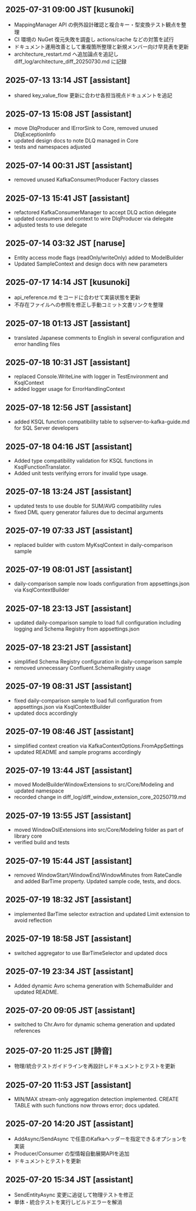 ## 2025-07-31 09:00 JST [kusunoki]
- MappingManager API の例外設計確認と複合キー・型変換テスト観点を整理
- CI 環境の NuGet 復元失敗を調査し actions/cache などの対策を試行
- ドキュメント運用改善として重複箇所整理と新規メンバー向け早見表を更新
- architecture_restart.md へ追加論点を追記し diff_log/architecture_diff_20250730.md に記録
## 2025-07-13 13:14 JST [assistant]
- shared key_value_flow 更新に合わせ各担当視点ドキュメントを追記

## 2025-07-13 15:08 JST [assistant]
- move DlqProducer and IErrorSink to Core, removed unused DlqExceptionInfo
- updated design docs to note DLQ managed in Core
- tests and namespaces adjusted


## 2025-07-14 00:31 JST [assistant]
- removed unused KafkaConsumer/Producer Factory classes

## 2025-07-13 15:41 JST [assistant]
- refactored KafkaConsumerManager to accept DLQ action delegate
- updated consumers and context to wire DlqProducer via delegate
- adjusted tests to use delegate
## 2025-07-14 03:32 JST [naruse]
- Entity access mode flags (readOnly/writeOnly) added to ModelBuilder
- Updated SampleContext and design docs with new parameters
## 2025-07-17 14:14 JST [kusunoki]
- api_reference.md をコードに合わせて実装状態を更新
- 不存在ファイルへの参照を修正し手動コミット文書リンクを整理
## 2025-07-18 01:13 JST [assistant]
- translated Japanese comments to English in several configuration and error handling files
## 2025-07-18 10:31 JST [assistant]
- replaced Console.WriteLine with logger in TestEnvironment and KsqlContext
- added logger usage for ErrorHandlingContext

## 2025-07-18 12:56 JST [assistant]
- added KSQL function compatibility table to sqlserver-to-kafka-guide.md for SQL Server developers
## 2025-07-18 04:16 JST [assistant]
- Added type compatibility validation for KSQL functions in KsqlFunctionTranslator.
- Added unit tests verifying errors for invalid type usage.
## 2025-07-18 13:24 JST [assistant]
- updated tests to use double for SUM/AVG compatibility rules
- fixed DML query generator failures due to decimal arguments
## 2025-07-19 07:33 JST [assistant]
- replaced builder with custom MyKsqlContext in daily-comparison sample
## 2025-07-19 08:01 JST [assistant]
- daily-comparison sample now loads configuration from appsettings.json via KsqlContextBuilder

## 2025-07-18 23:13 JST [assistant]
- updated daily-comparison sample to load full configuration including logging and Schema Registry from appsettings.json
## 2025-07-18 23:21 JST [assistant]
- simplified Schema Registry configuration in daily-comparison sample
- removed unnecessary Confluent.SchemaRegistry usage

## 2025-07-19 08:31 JST [assistant]
- fixed daily-comparison sample to load full configuration from appsettings.json via KsqlContextBuilder
- updated docs accordingly
## 2025-07-19 08:46 JST [assistant]
- simplified context creation via KafkaContextOptions.FromAppSettings
- updated README and sample programs accordingly
## 2025-07-19 13:44 JST [assistant]
- moved ModelBuilderWindowExtensions to src/Core/Modeling and updated namespace
- recorded change in diff_log/diff_window_extension_core_20250719.md


## 2025-07-19 13:55 JST [assistant]
- moved WindowDslExtensions into src/Core/Modeling folder as part of library core
- verified build and tests
## 2025-07-19 15:44 JST [assistant]
- removed WindowStart/WindowEnd/WindowMinutes from RateCandle and added BarTime property. Updated sample code, tests, and docs.
## 2025-07-19 18:32 JST [assistant]
- implemented BarTime selector extraction and updated Limit extension to avoid reflection

## 2025-07-19 18:58 JST [assistant]
- switched aggregator to use BarTimeSelector and updated docs
## 2025-07-19 23:34 JST [assistant]
- Added dynamic Avro schema generation with SchemaBuilder and updated README.
## 2025-07-20 09:05 JST [assistant]
- switched to Chr.Avro for dynamic schema generation and updated references
## 2025-07-20 11:25 JST [詩音]
- 物理/統合テストガイドラインを再設計しドキュメントとテストを更新
## 2025-07-20 11:53 JST [assistant]
- MIN/MAX stream-only aggregation detection implemented. CREATE TABLE with such functions now throws error; docs updated.

## 2025-07-20 14:20 JST [assistant]
- AddAsync/SendAsync で任意のKafkaヘッダーを指定できるオプションを実装
- Producer/Consumer の型情報自動展開APIを追加
- ドキュメントとテストを更新

## 2025-07-20 15:34 JST [assistant]
- SendEntityAsync 変更に追従して物理テストを修正
- 単体・統合テストを実行しビルドエラーを解消


